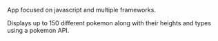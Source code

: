 App focused on javascript and multiple frameworks.

Displays up to 150 different pokemon along with their heights and types using a pokemon API.
